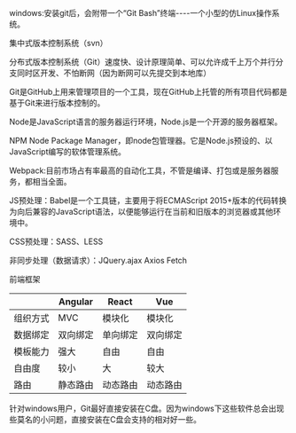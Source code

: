 windows:安装git后，会附带一个“Git Bash”终端----一个小型的仿Linux操作系统。

集中式版本控制系统（svn）

分布式版本控制系统（Git）速度快、设计原理简单、可以允许成千上万个并行分支同时区开发、不怕断网（因为断网可以先提交到本地库）

Git是GitHub上用来管理项目的一个工具，现在GitHub上托管的所有项目代码都是基于Git来进行版本控制的。

Node是JavaScript语言的服务器运行环境，Node.js是一个开源的服务器框架。

NPM 	Node Package Manager，即node包管理器。它是Node.js预设的、以JavaScript编写的软体管理系统。

Webpack:目前市场占有率最高的自动化工具，不管是编译、打包或是服务器服务，都相当全面。

JS预处理：Babel是一个工具链，主要用于将ECMAScript 2015+版本的代码转换为向后兼容的JavaScript语法，以便能够运行在当前和旧版本的浏览器或其他环境中。

CSS预处理：SASS、LESS

非同步处理（数据请求）：JQuery.ajax  Axios Fetch

前端框架

|          | Angular  | React    | Vue      |
| -------- | -------- | -------- | -------- |
| 组织方式 | MVC      | 模块化   | 模块化   |
| 数据绑定 | 双向绑定 | 单向绑定 | 双向绑定 |
| 模板能力 | 强大     | 自由     | 自由     |
| 自由度   | 较小     | 大       | 较大     |
| 路由     | 静态路由 | 动态路由 | 动态路由 |

针对windows用户，Git最好直接安装在C盘。因为windows下这些软件总会出现些莫名的小问题，直接安装在C盘会支持的相对好一些。
